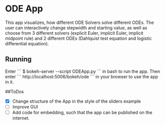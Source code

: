 # ODE App
This app visualizes, how different ODE Solvers solve different ODEs. The user can interactively change stepwidth and starting value, as well as choose from 3 different solvers (explicit Euler, implicit Euler, implicit midpoint rule) and 2 different ODEs (Dahlquist test equation and logistic differential equation).

## Running
Enter 
´´´
$ bokeh-server --script ODEApp.py
´´´
in bash to run the app. Then enter
´´´
http://localhost:5006/bokeh/ode
´´´
in your browser to use the app in it.

##ToDos
-[x] Change structure of the App in the style of the sliders example
-[ ] Improve GUI
-[ ] Add code for embedding, such that the app can be published on the internet.
